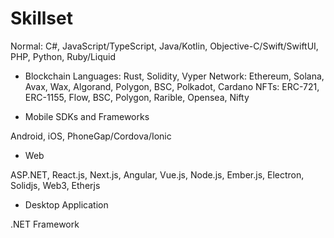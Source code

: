 # Skillset


Normal: C#, JavaScript/TypeScript, Java/Kotlin, Objective-C/Swift/SwiftUI, PHP, Python, Ruby/Liquid

- Blockchain
Languages: Rust, Solidity, Vyper
Network: Ethereum, Solana, Avax, Wax, Algorand, Polygon, BSC, Polkadot, Cardano
NFTs: ERC-721, ERC-1155, Flow, BSC, Polygon, Rarible, Opensea, Nifty

- Mobile SDKs and Frameworks

Android, iOS, PhoneGap/Cordova/Ionic

- Web

ASP.NET, React.js, Next.js, Angular, Vue.js, Node.js, Ember.js, Electron, Solidjs, Web3, Etherjs

- Desktop Application

.NET Framework
